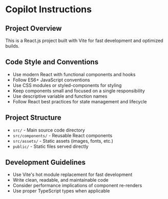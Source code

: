 # Copilot Instructions

<!-- Use this file to provide workspace-specific custom instructions to Copilot. For more details, visit https://code.visualstudio.com/docs/copilot/copilot-customization#_use-a-githubcopilotinstructionsmd-file -->

## Project Overview

This is a React.js project built with Vite for fast development and optimized builds.

## Code Style and Conventions

- Use modern React with functional components and hooks
- Follow ES6+ JavaScript conventions
- Use CSS modules or styled-components for styling
- Keep components small and focused on a single responsibility
- Use descriptive variable and function names
- Follow React best practices for state management and lifecycle

## Project Structure

- `src/` - Main source code directory
- `src/components/` - Reusable React components
- `src/assets/` - Static assets (images, fonts, etc.)
- `public/` - Static files served directly

## Development Guidelines

- Use Vite's hot module replacement for fast development
- Write clean, readable, and maintainable code
- Consider performance implications of component re-renders
- Use proper TypeScript types when applicable
